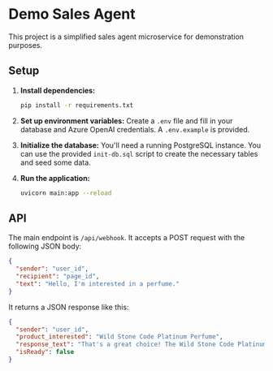 
# Demo Sales Agent

This project is a simplified sales agent microservice for demonstration purposes.

## Setup

1.  **Install dependencies:**
    ```bash
    pip install -r requirements.txt
    ```

2.  **Set up environment variables:**
    Create a `.env` file and fill in your database and Azure OpenAI credentials. A `.env.example` is provided.

3.  **Initialize the database:**
    You'll need a running PostgreSQL instance. You can use the provided `init-db.sql` script to create the necessary tables and seed some data.

4.  **Run the application:**
    ```bash
    uvicorn main:app --reload
    ```

## API

The main endpoint is `/api/webhook`. It accepts a POST request with the following JSON body:

```json
{
  "sender": "user_id",
  "recipient": "page_id",
  "text": "Hello, I'm interested in a perfume."
}
```

It returns a JSON response like this:

```json
{
  "sender": "user_id",
  "product_interested": "Wild Stone Code Platinum Perfume",
  "response_text": "That's a great choice! The Wild Stone Code Platinum is a fantastic perfume.",
  "isReady": false
}
```

